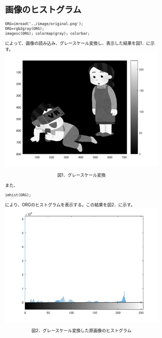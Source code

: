 # 画像のヒストグラム

```
ORG=imread('../image/original.png');
ORG=rgb2gray(ORG);
imagesc(ORG); colormap(gray); colorbar;
```
によって、画像の読み込み、グレースケール変換し、表示した結果を図1．に示す。
![alt](/image/4-1.png)
<p align="center">図1．グレースケール変換</p>

また、
```
imhist(ORG);
```
により、ORGのヒストグラムを表示する。この結果を図2．に示す。
![alt](/image/4-2.png)
<p align="center">図2．グレースケール変換した原画像のヒストグラム</p>
